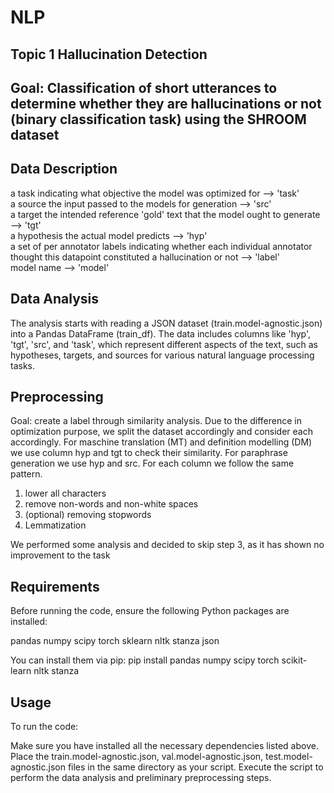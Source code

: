 # NLP

## Topic 1 Hallucination Detection 

## Goal: Classification of short utterances to determine whether they are hallucinations or not (binary classification task) using the SHROOM dataset 

## Data Description 

a task indicating what objective the model was optimized for --> 'task'  
a source the input passed to the models for generation --> 'src'   
a target the intended reference 'gold' text that the model ought to generate --> 'tgt'  
a hypothesis the actual model predicts --> 'hyp'  
a set of per annotator labels indicating whether each individual annotator thought this datapoint constituted a hallucination or not --> 'label'  
model name --> 'model' 

## Data Analysis 

The analysis starts with reading a JSON dataset (train.model-agnostic.json) into a Pandas DataFrame (train_df). The data includes columns like 'hyp', 'tgt', 'src', and 'task', which represent different aspects of the text, such as hypotheses, targets, and sources for various natural language processing tasks.

## Preprocessing 
Goal: create a label through similarity analysis.
Due to the difference in optimization purpose, we split the dataset accordingly and consider each accordingly. For maschine translation (MT) and definition modelling (DM) we use column hyp and tgt to check their similarity. For paraphrase generation we use hyp and src. 
For each column we follow the same pattern. 
1. lower all characters
2. remove non-words and non-white spaces
3. (optional) removing stopwords
4. Lemmatization

We performed some analysis and decided to skip step 3, as it has shown no improvement to the task

## Requirements

Before running the code, ensure the following Python packages are installed:

pandas
numpy
scipy
torch
sklearn
nltk
stanza
json

You can install them via pip:
pip install pandas numpy scipy torch scikit-learn nltk stanza

## Usage

To run the code:

Make sure you have installed all the necessary dependencies listed above. 
Place the train.model-agnostic.json, val.model-agnostic.json, test.model-agnostic.json files in the same directory as your script.
Execute the script to perform the data analysis and preliminary preprocessing steps.
